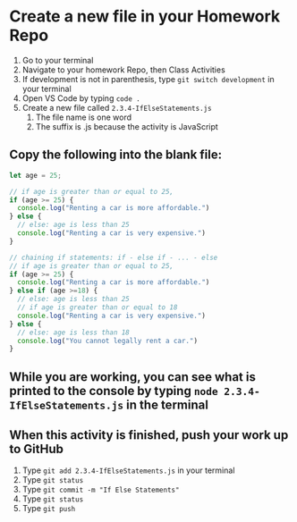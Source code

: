 # Create a new file in your Homework Repo

1. Go to your terminal
2. Navigate to your homework Repo, then Class Activities
3. If development is not in parenthesis, type `git switch development` in your terminal
4. Open VS Code by typing `code .`
5. Create a new file called `2.3.4-IfElseStatements.js`
    1. The file name is one word
    2. The suffix is .js because the activity is JavaScript

## Copy the following into the blank file:

```javascript
let age = 25;

// if age is greater than or equal to 25,
if (age >= 25) {
  console.log("Renting a car is more affordable.")
} else {
  // else: age is less than 25
  console.log("Renting a car is very expensive.")
}

// chaining if statements: if - else if - ... - else
// if age is greater than or equal to 25,
if (age >= 25) {
  console.log("Renting a car is more affordable.")
} else if (age >=18) {
  // else: age is less than 25
  // if age is greater than or equal to 18
  console.log("Renting a car is very expensive.")
} else {
  // else: age is less than 18
  console.log("You cannot legally rent a car.")
}
```

## While you are working, you can see what is printed to the console by typing `node 2.3.4-IfElseStatements.js` in the terminal

## When this activity is finished, push your work up to GitHub

1. Type `git add 2.3.4-IfElseStatements.js` in your terminal
2. Type `git status`
3. Type `git commit -m "If Else Statements"`
4. Type `git status`
5. Type `git push`
